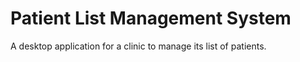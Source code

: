 # Patient List Management System

A desktop application for a clinic to manage its list of patients.
